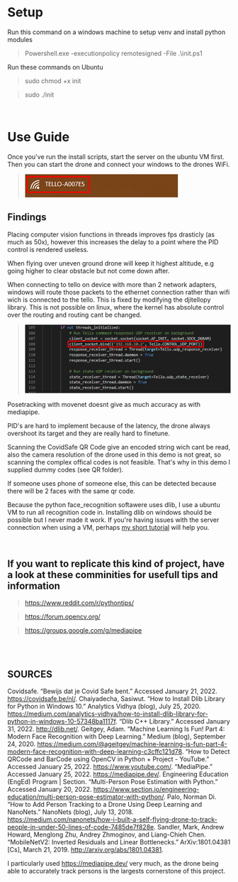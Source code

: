 # Setup

Run this command on a windows machine to setup venv and install python modules

>Powershell.exe -executionpolicy remotesigned -File  .\init.ps1

Run these commands on Ubuntu
>sudo chmod +x init

>sudo ./init

<br>

# Use Guide

Once you've run the install scripts, start the server on the ubuntu VM first.
Then you can start the drone and connect your windows to the drones WiFi.

>![wifi image](https://raw.githubusercontent.com/Tuur123/ResearchProject/main/docs/wifi.png)

## Findings

Placing computer vision functions in threads improves fps drasticly (as much as 50x), 
however this increases the delay to a point where the PID control is rendered useless.

When flying over uneven ground drone will keep it highest altitude, e.g going higher to clear obstacle but not come down after.

When connecting to tello on device with more than 2 network adapters, windows will route those packets to the ethernet connection rather than wifi wich is connected to the tello.
This is fixed by modifying the djitellopy library. This is not possible on linux, where the kernel has absolute control over the routing and routing cant be changed.

>![bind socket image](https://raw.githubusercontent.com/Tuur123/ResearchProject/main/docs/bind_socket.png)

Posetracking with movenet doesnt give as much accuracy as with mediapipe.

PID's are hard to implement because of the latency, the drone always overshoot its target and they are really hard to finetune.

Scanning the CovidSafe QR Code give an encoded string wich cant be read, also the camera resolution of the drone used in this demo is not great, so scanning the complex offical codes is not feasible. That's why in this demo I supplied dummy codes (see QR folder).

If someone uses phone of someone else, this can be detected because there will be 2 faces with the same qr code.

Because the python face_recognition softawere uses dlib, I use a ubuntu VM to run all recognition code in. Installing dlib on windows should be possible but I never made it work.
If you're having issues with the server connection when using a VM, perhaps [my short tutorial](https://youtu.be/kc-t2D7QaUM) will help you.

<br>

## If you want to replicate this kind of project, have a look at these comminities for usefull tips and information
>https://www.reddit.com/r/pythontips/

>https://forum.opencv.org/

>https://groups.google.com/g/mediapipe


<br>
<br>

## SOURCES

Covidsafe. “Bewijs dat je Covid Safe bent.” Accessed January 21, 2022. https://covidsafe.be/nl/.
Chaiyadecha, Sasiwut. “How to Install Dlib Library for Python in Windows 10.” Analytics Vidhya (blog), July 25, 2020. https://medium.com/analytics-vidhya/how-to-install-dlib-library-for-python-in-windows-10-57348ba1117f.
“Dlib C++ Library.” Accessed January 31, 2022. http://dlib.net/.
Geitgey, Adam. “Machine Learning Is Fun! Part 4: Modern Face Recognition with Deep Learning.” Medium (blog), September 24, 2020. https://medium.com/@ageitgey/machine-learning-is-fun-part-4-modern-face-recognition-with-deep-learning-c3cffc121d78.
“How to Detect QRCode and BarCode using OpenCV in Python + Project - YouTube.” Accessed January 25, 2022. https://www.youtube.com/.
“MediaPipe.” Accessed January 25, 2022. https://mediapipe.dev/.
Engineering Education (EngEd) Program | Section. “Multi-Person Pose Estimation with Python.” Accessed January 20, 2022. https://www.section.io/engineering-education/multi-person-pose-estimator-with-python/.
Palo, Norman Di. “How to Add Person Tracking to a Drone Using Deep Learning and NanoNets.” NanoNets (blog), July 13, 2018. https://medium.com/nanonets/how-i-built-a-self-flying-drone-to-track-people-in-under-50-lines-of-code-7485de7f828e.
Sandler, Mark, Andrew Howard, Menglong Zhu, Andrey Zhmoginov, and Liang-Chieh Chen. “MobileNetV2: Inverted Residuals and Linear Bottlenecks.” ArXiv:1801.04381 [Cs], March 21, 2019. http://arxiv.org/abs/1801.04381.

I particularly used https://mediapipe.dev/ very much, as the drone being able to accurately track persons is the largests cornerstone of this project.
